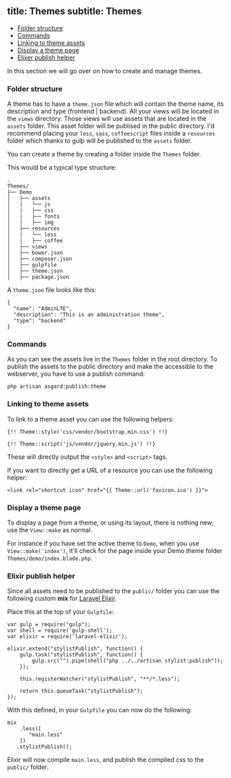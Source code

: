 title: Themes
subtitle: Themes
-------

- [Folder structure](#folder-structure)
- [Commands](#commands)
- [Linking to theme assets](#linking-to-theme-assets)
- [Display a theme page](#display-a-theme-page)
- [Elixer publish helper](#elixir)

In this section we will go over on how to create and manage themes.

### <a name="folder-structure" class="anchor" href="#folder-structure"></a> Folder structure

A theme has to have a `theme.json` file which will contain the theme name, its description and type (frontend | backend). All your views will be located in the `views` directory. Those views will use assets that are located in the `assets` folder. This asset folder will be publised in the public directory. I'd recommend placing your `less`, `sass`, `coffeescript` files inside a `resources` folder which thanks to gulp will be published to the `assets` folder. 

You can create a theme by creating a folder inside the `Themes` folder.

This would be a typical type structure:

``` .language-markup
.
Themes/
├── Demo
│   ├── assets
│   |	└── js
│   |	├── css
│   |	├── fonts
│   |	├── img
│   ├── resources
│   |	└── less
│   |	├── coffee
│   ├── views
│   ├── bower.json
│   ├── composer.json
│   ├── gulpfile
│   ├── theme.json
│   ├── package.json
```

A `theme.json` file looks like this: 

``` .language-javascript
{
  "name": "AdminLTE",
  "description": "This is an administration theme",
  "type": "backend"
}
```


### <a name="commands" class="anchor" href="#commands"></a> Commands

As you can see the assets live in the `Themes` folder in the root directory. To publish the assets to the public directory and make the accessible to the webserver, you have to use a publish command:

``` .language-bash
php artisan asgard:publish:theme
```


### <a name="linking-to-theme-assets" class="anchor" href="#linking-to-theme-assets"></a> Linking to theme assets

To link to a theme asset you can use the following helpers:

``` .language-markup
{!! Theme::style('css/vendor/bootstrap.min.css') !!}

{!! Theme::script('js/vendor/jquery.min.js') !!}
```
These will directly output the `<style>` and `<script>` tags.

If you want to directly get a URL of a resource you can use the following helper:

``` .language-markup
<link rel="shortcut icon" href="{{ Theme::url('favicon.ico') }}">
```

### <a name="display-a-theme-page" class="anchor" href="#display-a-theme-page"></a> Display a theme page

To display a page from a theme, or using its layout, there is nothing new; use the `View::make` as normal.

For instance if you have set the active theme to `Demo`, when you use `View::make('index')`, it'll check for the page inside your Demo theme folder `Themes/demo/index.blade.php`.


### <a name="elixir" class="anchor" href="#elixir"></a> Elixir publish helper

Since all assets need to be published to the `public/` folder you can use the following custom **mix** for [Laravel Elixir](http://laravel.com/docs/5.0/elixir).

Place this at the top of your `Gulpfile`:


``` .language-javascript
var gulp = require("gulp");
var shell = require('gulp-shell');
var elixir = require('laravel-elixir');

elixir.extend("stylistPublish", function() {
    gulp.task("stylistPublish", function() {
        gulp.src("").pipe(shell("php ../../artisan stylist:publish"));
    });

    this.registerWatcher("stylistPublish", "**/*.less");

    return this.queueTask("stylistPublish");
});
```

With this defined, in your `Gulpfile` you can now do the following:

``` .language-javascript
mix
    .less([
       "main.less"
    ])
   .stylistPublish();
```

Elixir will now compile `main.less`, and publish the compiled css to the `public/` folder.